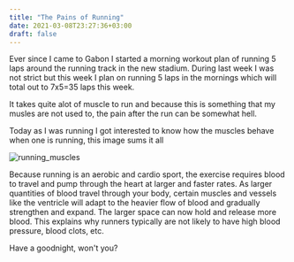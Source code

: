 ```yaml
---
title: "The Pains of Running"
date: 2021-03-08T23:27:36+03:00
draft: false
---
```

Ever since I came to Gabon I started a morning workout plan of running
5 laps around the running track in the new stadium. During last week
I was not strict but this week I plan on running 5 laps in the mornings
which will total out to 7x5=35 laps this week.

It takes quite alot of muscle to run and because this is something
that my musles are not used to, the pain after the run can be somewhat hell.

Today as I was running I got interested to know how the muscles behave
when one is running, this image sums it all

![running_muscles](/img/gabon/running.jpg)

Because running is an aerobic and cardio sport, the exercise requires blood to 
travel and pump through the heart at larger and faster rates. As larger quantities 
of blood travel through your body, certain muscles and vessels like the ventricle will 
adapt to the heavier flow of blood and gradually strengthen and expand. The larger 
space can now hold and release more blood. This explains why runners typically are 
not likely to have high blood pressure, blood clots, etc.

Have a goodnight, won't you?
